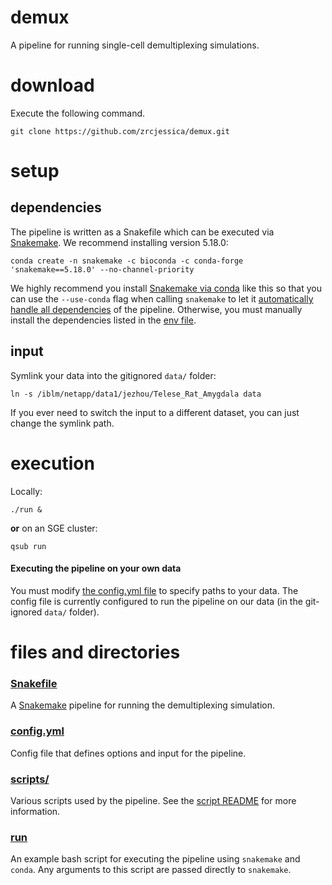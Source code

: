 # demux
A pipeline for running single-cell demultiplexing simulations.

# download
Execute the following command.
```
git clone https://github.com/zrcjessica/demux.git
```

# setup
## dependencies
The pipeline is written as a Snakefile which can be executed via [Snakemake](https://snakemake.readthedocs.io). We recommend installing version 5.18.0:
```
conda create -n snakemake -c bioconda -c conda-forge 'snakemake==5.18.0' --no-channel-priority
```
We highly recommend you install [Snakemake via conda](https://snakemake.readthedocs.io/en/stable/getting_started/installation.html#installation-via-conda) like this so that you can use the `--use-conda` flag when calling `snakemake` to let it [automatically handle all dependencies](https://snakemake.readthedocs.io/en/stable/snakefiles/deployment.html#integrated-package-management) of the pipeline. Otherwise, you must manually install the dependencies listed in the [env file](env.yml).

## input
Symlink your data into the gitignored `data/` folder:
```
ln -s /iblm/netapp/data1/jezhou/Telese_Rat_Amygdala data
```
If you ever need to switch the input to a different dataset, you can just change the symlink path.

# execution
Locally:
```
./run &
```
__or__ on an SGE cluster:
```
qsub run
```

#### Executing the pipeline on your own data
You must modify [the config.yml file](config.yml) to specify paths to your data. The config file is currently configured to run the pipeline on our data (in the git-ignored `data/` folder).

# files and directories
### [Snakefile](Snakefile)
A [Snakemake](https://snakemake.readthedocs.io/en/stable/) pipeline for running the demultiplexing simulation.

### [config.yml](config.yml)
Config file that defines options and input for the pipeline.

### [scripts/](scripts)
Various scripts used by the pipeline. See the [script README](scripts/README.md) for more information.

### [run](run)
An example bash script for executing the pipeline using `snakemake` and `conda`. Any arguments to this script are passed directly to `snakemake`.
